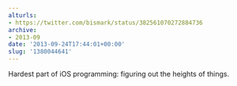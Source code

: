 ```yaml
---
alturls:
- https://twitter.com/bismark/status/382561070272884736
archive:
- 2013-09
date: '2013-09-24T17:44:01+00:00'
slug: '1380044641'
---
```


Hardest part of iOS programming: figuring out the heights of things.

